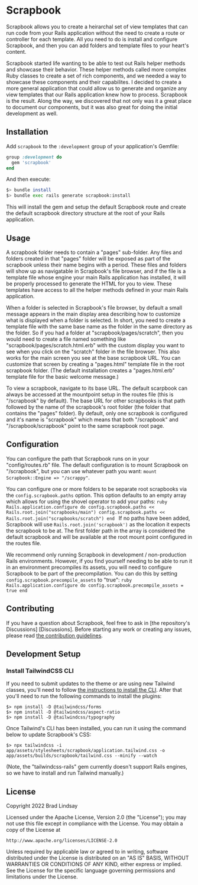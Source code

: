# Scrapbook

Scrapbook allows you to create a heirarchal set of view templates that can run code from
your Rails application without the need to create a route or controller for each template.
All you need to do is install and configure Scrapbook, and then you can add folders and
template files to your heart's content.

Scrapbook started life wanting to be able to test out Rails helper methods and showcase
their behavior. These helper methods called more complex Ruby classes to create a set of
rich components, and we needed a way to showcase these components and their capabilites.
I decided to create a more general application that could allow us to generate and organize
any view templates that our Rails application knew how to process. Scrapbook is the result.
Along the way, we discovered that not only was it a great place to document our components,
but it was also great for doing the initial development as well.


## Installation

Add `scrapbook` to the `:development` group of your application's Gemfile:

```ruby
group :development do
  gem 'scrapbook'
end
```

And then execute:

```bash
$> bundle install
$> bundle exec rails generate scrapbook:install
```

This will install the gem and setup the default Scrapbook route and create the default
scrapbook directory structure at the root of your Rails application.

## Usage

A scrapbook folder needs to contain a "pages" sub-folder. Any files and folders created in
that "pages" folder will be exposed as part of the scrapbook unless their name begins with a
period. These files and folders will show up as navigatable in Scrapbook's file browser, and
if the file is a template file whose engine your main Rails application has installed, it
will be properly processed to generate the HTML for you to view. These templates have access
to all the helper methods defined in your main Rails application.

When a folder is selected in Scrapbook's file browser, by default a small message appears in
the main display area describing how to customize what is displayed when a folder is
selected. In short, you need to create a template file with the same base name as the folder
in the same directory as the folder. So if you had a folder at "scrapbook/pages/scratch",
then you would need to create a file named something like "scrapbook/pages/scratch.html.erb"
with the custom display you want to see when you click on the "scratch" folder in the file
browser. This also works for the main screen you see at the base scrapbook URL. You can
customize that screen by creating a "pages.html" template file in the root scrapbook folder.
(The default installation creates a "pages.html.erb" template file for the basic welcome
message.)

To view a scrapbook, navigate to its base URL. The default scarpbook can always be accessed
at the mountpoint setup in the routes file (this is "/scrapbook" by default). The base URL
for other scrapbooks is that path followed by the name of the scrapbook's root folder (the
folder that contains the "pages" folder). By default, only one scrapbook is configured and
it's name is "scrapbook" which means that both "/scrapbook" and "/scrapbook/scrapbook" point
to the same scrapbook root page.

## Configuration

You can configure the path that Scrapbook runs on in your "config/routes.rb" file. The
default configuration is to mount Scrapbook on "/scrapbook", but you can use whatever
path you want: `mount Scrapbook::Engine => "/scrappy"`.

You can configure one or more folders to be separate root scrapbooks via the
`config.scrapbook.paths` option. This option defaults to an empty array which allows for
using the shovel operator to add your paths:
    ```ruby
    Rails.application.configure do
      config.scrapbook.paths << Rails.root.join("scrapbooks/main")
      config.scrapbook.paths << Rails.root.join("scrapbooks/scratch")
    end
    ```
If no paths have been added, Scrapbook will use `Rails.root.join('scrapbook')` as the
location it expects the scrapbook to be at. The first folder path in the array is considered
the default scrapbook and will be available at the root mount point configured in the routes
file.

We recommend only running Scrapbook in development / non-production Rails environments.
However, if you find yourself needing to be able to run it in an environment precompiles its
assets, you will need to configure Scrapbook to be part of the precompilation. You can do
this by setting `config.scrapbook.precompile_assets` to "true":
    ```ruby
    Rails.application.configure do
      config.scrapbook.precompile_assets = true
    end
    ```


## Contributing

If you have a question about Scrapbook, feel free to ask in [the repository's Discussions]
[Discussions]. Before starting any work or creating any issues, please read [the
contribution guidelines](CONTRIBUTING.md).

## Development Setup

### Install TailwindCSS CLI

If you need to submit updates to the theme or are using new Tailwind classes, you'll need to
follow [the instructions to install the CLI](https://tailwindcss.com/docs/installation).
After that you'll need to run the following commands to install the plugins:

```
$> npm install -D @tailwindcss/forms
$> npm install -D @tailwindcss/aspect-ratio
$> npm install -D @tailwindcss/typography
```

Once Tailwind's CLI has been installed, you can run it using the command below to update
Scrapbook's CSS:

```
$> npx tailwindcss -i app/assets/stylesheets/scrapbook/application.tailwind.css -o app/assets/builds/scrapbook/tailwind.css --minify --watch
```

(Note, the "tailwindcss-rails" gem currently doesn't support Rails engines, so we have to
install and run Tailwind manually.)

## License

Copyright 2022 Brad Lindsay

Licensed under the Apache License, Version 2.0 (the "License");
you may not use this file except in compliance with the License.
You may obtain a copy of the License at

    http://www.apache.org/licenses/LICENSE-2.0

Unless required by applicable law or agreed to in writing, software
distributed under the License is distributed on an "AS IS" BASIS,
WITHOUT WARRANTIES OR CONDITIONS OF ANY KIND, either express or implied.
See the License for the specific language governing permissions and
limitations under the License.


[Discussion]: https://github.com/bfad/scrapbook/discussions
